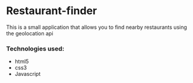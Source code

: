 # Restaurant-finder

This is a small application that allows you to find nearby restaurants using the geolocation api


### Technologies used:

  - html5
  - css3
  - Javascript 
